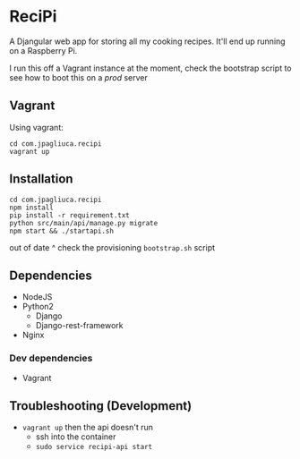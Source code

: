 # ReciPi
A Djangular web app for storing all my cooking recipes. 
It'll end up running on a Raspberry Pi.

I run this off a Vagrant instance at the moment, check the bootstrap script to see how to boot this on a _prod_ server

## Vagrant
Using vagrant:

```
cd com.jpagliuca.recipi
vagrant up
```

## Installation
```
cd com.jpagliuca.recipi
npm install
pip install -r requirement.txt
python src/main/api/manage.py migrate
npm start && ./startapi.sh
```

out of date ^ check the provisioning `bootstrap.sh` script

## Dependencies
* NodeJS
* Python2
    * Django
    * Django-rest-framework
* Nginx

### Dev dependencies
* Vagrant

## Troubleshooting (Development)
*  `vagrant up` then the api doesn't run
    * ssh into the container
    * `sudo service recipi-api start`
